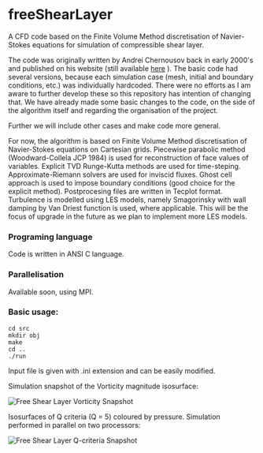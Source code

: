 # freeShearLayer

A CFD code based on the Finite Volume Method discretisation of Navier-Stokes equations for simulation of compressible shear layer.

The code was originally written by Andrei Chernousov back in early 2000's and published on his website (still available [here](http://www.geocities.ws/MotorCity/Pit/9939/freecfd.htm) ). The basic code had several versions, because each simulation case (mesh, initial and boundary conditions, etc.) was individually hardcoded. There were no efforts as I am aware to further develop these so this repository has intention of changing that. We have already made some basic changes to the code, on the side of the algorithm itself and regarding the organisation of the project.

Further we will include other cases and make code more general.

For now, the algorithm is based on Finite Volume Method discretisation of Navier-Stokes equations on Cartesian grids. Piecewise parabolic method (Woodward-Collela JCP 1984) is used for reconstruction of face values of variables. Explicit TVD Runge-Kutta methods are used for time-steping. Approximate-Riemann solvers are used for inviscid fluxes. Ghost cell approach is used to impose boundary conditions (good choice for the explicit method). Postprocesing files are written in Tecplot format. Turbulence is modelled using LES models, namely Smagorinsky with wall damping by Van Driest function is used, where applicable. This will be the focus of upgrade in the future as we plan to implement more LES models.

### Programing language

Code is written in ANSI C language.

### Parallelisation

Available soon, using MPI.

### Basic usage:

```
cd src
mkdir obj
make
cd ..
./run
```

Input file is given with .ini extension and can be easily modified.

Simulation snapshot of the Vorticity magnitude isosurface:

![Free Shear Layer Vorticity Snapshot](https://github.com/nikola-m/freeShearLayer/blob/master/vorticity-nsteps3000.png)

Isosurfaces of Q criteria (Q = 5) coloured by pressure. Simulation performed in parallel on two processors:

![Free Shear Layer Q-criteria Snapshot](https://github.com/nikola-m/freeShearLayer/blob/master/t2900q5prescontour.png)


